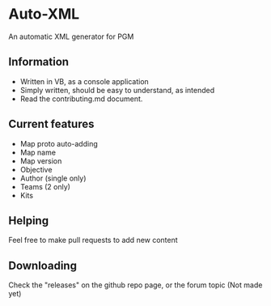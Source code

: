 Auto-XML
========

An automatic XML generator for PGM

## Information

* Written in VB, as a console application
* Simply written, should be easy to understand, as intended
* Read the contributing.md document.

## Current features

* Map proto auto-adding
* Map name
* Map version
* Objective
* Author (single only)
* Teams (2 only)
* Kits

## Helping

Feel free to make pull requests to add new content

## Downloading

Check the "releases" on the github repo page, or the forum topic (Not made yet)
